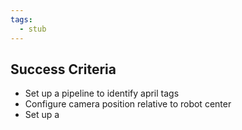 ```yaml
---
tags:
  - stub
---
```


## Success Criteria
- Set up a pipeline to identify april tags
- Configure camera position relative to robot center
- Set up a